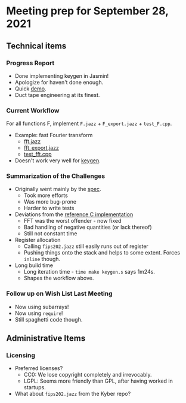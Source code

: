 # Meeting prep for September 28, 2021

## Technical items

### Progress Report

* Done implementing keygen in Jasmin!
* Apologize for haven't done enough.
* Quick [demo](../tests/test_keygen.cpp).
* Duct tape engineering at its finest.

### Current Workflow

For all functions F, implement `F.jazz` + `F_export.jazz` + `test_F.cpp`.
* Example: fast Fourier transform
	* [fft.jazz](../src/fft.jazz)
	* [fft\_export.jazz](../tests/fft_export.jazz)
	* [test\_fft.cpp](../tests/test_fft.cpp)
* Doesn't work very well for [keygen](../src/keygen.jazz).

### Summarization of the Challenges

* Originally went mainly by the [spec](https://pq-crystals.org/dilithium/data/dilithium-specification-round3-20210208.pdf).
	* Took more efforts
	* Was more bug-prone
	* Harder to write tests
* Deviations from the [reference C implementation](https://github.com/ethanlee515/dilithium)
	* FFT was the worst offender - now fixed
	* Bad handling of negative quantities (or lack thereof)
	* Still not constant time
* Register allocation
	* Calling `fips202.jazz` still easily runs out of register
	* Pushing things onto the stack and helps to some extent. Forces `inline` though.
* Long build time
	* Long iteration time - `time make keygen.s` says 1m24s.
	* Shapes the workflow above.

### Follow up on Wish List Last Meeting

* Now using subarrays!
* Now using `require`!
* Still spaghetti code though.

## Administrative Items

### Licensing
* Preferred licenses?
	* CC0: We lose copyright completely and irrevocably.
	* LGPL: Seems more friendly than GPL, after having worked in startups.
* What about `fips202.jazz` from the Kyber repo?
